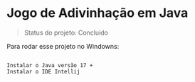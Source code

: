 # Jogo de Adivinhação em Java
> Status do projeto: Concluido

Para rodar esse projeto no Windowns:

```

Instalar o Java versão 17 +
Instalar o IDE Intellij

```
